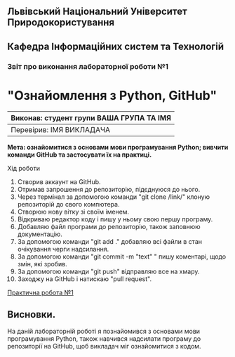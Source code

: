 ## Львівський Національний Університет Природокористування
## Кафедра Інформаційних систем та Технологій



### Звіт про виконання лабораторної роботи №1
# "Ознайомлення з Python, GitHub"



| Виконав: студент групи ВАША ГРУПА ТА ІМЯ |
|----------------------------------------------|
| Перевірив: ІМЯ ВИКЛАДАЧА               |




**Мета: ознайомитися з основами мови програмування Python; вивчити команди GitHub та застосувати їх на практиці.**


Хід роботи

1. Створив аккаунт на GitHub.
2. Отримав запрошення до репозиторію, підєднуюся до нього.
3. Через термінал за допомогою команди "git clone /link/" клоную репозиторій до свого компютера.
4. Створюю нову вітку зі своїм іменем.
5. Відкриваю редактор коду і пишу у ньому свою першу програму.
6. Добавляю файл програми до репозиторію, також заповнюю документацію.
7. За допомогою команди "git add ." добавляю всі файли в стан очікування черги надсилання.
8. За допомогою команди "git commit -m "text" " пишу коментарі, щодо змін, які зробив.
9. За допомогою команди "git push" відправляю все на хмару.
10. Заходжу на GitHub і натискаю "pull request".

[Практична робота №1](./lab-1.py)

## Висновки. 

На даній лабораторній роботі я познайомився з основами мови програмування Python, також навчився надсилати програму до репозиторії на GitHub, щоб викладач міг ознайомитися з кодом. 
